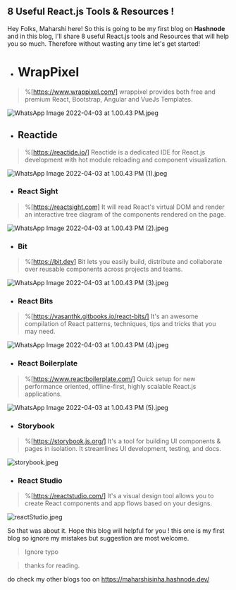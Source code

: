 ## 8 Useful React.js Tools & Resources !






Hey Folks, Maharshi here! So this is going to be my first blog on **Hashnode** and in this blog, I'll share 8 useful React.js tools and Resources that will help you so much. Therefore without wasting any time let's get started!



- # WrapPixel
> %[https://www.wrappixel.com/]
wrappixel provides both free and premium React, Bootstrap, Angular and VueJs Templates.

![WhatsApp Image 2022-04-03 at 1.00.43 PM.jpeg](https://cdn.hashnode.com/res/hashnode/image/upload/v1648971205862/gF77EIuzr.jpeg)


- ## Reactide
> %[https://reactide.io/]
Reactide is a dedicated IDE for React.js development with hot module reloading and component visualization.

![WhatsApp Image 2022-04-03 at 1.00.43 PM (1).jpeg](https://cdn.hashnode.com/res/hashnode/image/upload/v1648971613503/vS4KUUSI3.jpeg)


- ### React Sight
> %[https://reactsight.com]
It will read React's virtual DOM and render an interactive tree diagram of the components rendered on the page.

![WhatsApp Image 2022-04-03 at 1.00.43 PM (2).jpeg](https://cdn.hashnode.com/res/hashnode/image/upload/v1648972072090/f3qJkHMl3.jpeg)


- ### Bit
> %[https://bit.dev]
Bit lets you easily build, distribute and collaborate over reusable components across projects and teams.

![WhatsApp Image 2022-04-03 at 1.00.43 PM (3).jpeg](https://cdn.hashnode.com/res/hashnode/image/upload/v1648972264280/Rjp1d_sMq.jpeg)


- ### React Bits
> %[https://vasanthk.gitbooks.io/react-bits/]
It's an awesome compilation of React patterns, techniques, tips and tricks that you may need.

![WhatsApp Image 2022-04-03 at 1.00.43 PM (4).jpeg](https://cdn.hashnode.com/res/hashnode/image/upload/v1648972490900/K1lVgvFTU.jpeg)

- ### React Boilerplate
> %[https://www.reactboilerplate.com/]
Quick setup for new performance oriented, offline-first, highly scalable React.js applications.

![WhatsApp Image 2022-04-03 at 1.00.43 PM (5).jpeg](https://cdn.hashnode.com/res/hashnode/image/upload/v1648972751176/TvEDYzVzn.jpeg)

- ### Storybook
> %[https://storybook.js.org/]
It's a tool for building UI components & pages in isolation. It streamlines UI development, testing, and docs.

![storybook.jpeg](https://cdn.hashnode.com/res/hashnode/image/upload/v1648973144846/t34Zigs8j.jpeg)

- ### React Studio
> %[https://reactstudio.com/]
It's a visual design tool allows you to create React components and app flows based on your designs.

![reactStudio.jpeg](https://cdn.hashnode.com/res/hashnode/image/upload/v1648973585579/FvF-vtHJT.jpeg)

So that was about it. Hope this blog will helpful for you !
this one is my first blog so ignore my mistakes but suggestion are most welcome.
>Ignore typo


>thanks for reading.

do check my other blogs too on https://maharshisinha.hashnode.dev/
